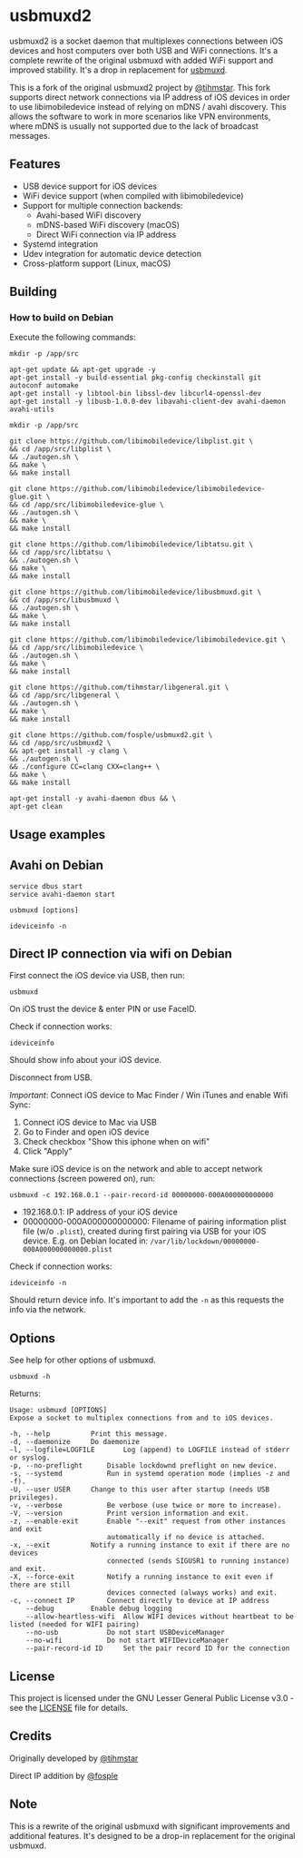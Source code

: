 # usbmuxd2

usbmuxd2 is a socket daemon that multiplexes connections between iOS devices and host computers over both USB and WiFi connections. It's a complete rewrite of the original usbmuxd with added WiFi support and improved stability. It's a drop in replacement for [usbmuxd](https://github.com/libimobiledevice/usbmuxd).

This is a fork of the original usbmuxd2 project by [@tihmstar](https://github.com/tihmstar). This fork supports direct network connections via IP address of iOS devices in order to use libimobiledevice instead of relying on mDNS / avahi discovery. This allows the software to work in more scenarios like VPN environments, where mDNS is usually not supported due to the lack of broadcast messages.

## Features

- USB device support for iOS devices
- WiFi device support (when compiled with libimobiledevice)
- Support for multiple connection backends:
  - Avahi-based WiFi discovery
  - mDNS-based WiFi discovery (macOS)
  - Direct WiFi connection via IP address
- Systemd integration
- Udev integration for automatic device detection
- Cross-platform support (Linux, macOS)

## Building

### How to build on Debian

Execute the following commands:

    mkdir -p /app/src
    
    apt-get update && apt-get upgrade -y
    apt-get install -y build-essential pkg-config checkinstall git autoconf automake
    apt-get install -y libtool-bin libssl-dev libcurl4-openssl-dev
    apt-get install -y libusb-1.0.0-dev libavahi-client-dev avahi-daemon avahi-utils

    mkdir -p /app/src

    git clone https://github.com/libimobiledevice/libplist.git \
    && cd /app/src/libplist \
    && ./autogen.sh \
    && make \
    && make install

    git clone https://github.com/libimobiledevice/libimobiledevice-glue.git \
    && cd /app/src/libimobiledevice-glue \
    && ./autogen.sh \
    && make \
    && make install

    git clone https://github.com/libimobiledevice/libtatsu.git \
    && cd /app/src/libtatsu \
    && ./autogen.sh \
    && make \
    && make install

    git clone https://github.com/libimobiledevice/libusbmuxd.git \
    && cd /app/src/libusbmuxd \
    && ./autogen.sh \
    && make \
    && make install

    git clone https://github.com/libimobiledevice/libimobiledevice.git \
    && cd /app/src/libimobiledevice \
    && ./autogen.sh \
    && make \
    && make install

    git clone https://github.com/tihmstar/libgeneral.git \
    && cd /app/src/libgeneral \
    && ./autogen.sh \
    && make \
    && make install

    git clone https://github.com/fosple/usbmuxd2.git \
    && cd /app/src/usbmuxd2 \
    && apt-get install -y clang \
    && ./autogen.sh \
    && ./configure CC=clang CXX=clang++ \
    && make \
    && make install

    apt-get install -y avahi-daemon dbus && \
    apt-get clean

## Usage examples

## Avahi on Debian

    service dbus start
    service avahi-daemon start

    usbmuxd [options]

    ideviceinfo -n

## Direct IP connection via wifi on Debian

First connect the iOS device via USB, then run:

    usbmuxd

On iOS trust the device & enter PIN or use FaceID. 

Check if connection works:

    ideviceinfo

Should show info about your iOS device.

Disconnect from USB.

*Important*: Connect iOS device to Mac Finder / Win iTunes and enable Wifi Sync:
1. Connect iOS device to Mac via USB
2. Go to Finder and open iOS device
3. Check checkbox "Show this iphone when on wifi"
4. Click "Apply"

Make sure iOS device is on the network and able to accept network connections (screen powered on), run:

    usbmuxd -c 192.168.0.1 --pair-record-id 00000000-000A000000000000

- 192.168.0.1: IP address of your iOS device
- 00000000-000A000000000000: Filename of pairing information plist file (w/o `.plist`), created during first pairing via USB for your iOS device. E.g. on Debian located in: `/var/lib/lockdown/00000000-000A000000000000.plist`

Check if connection works:

    ideviceinfo -n

Should return device info. It's important to add the `-n` as this requests the info via the network.

## Options

See help for other options of usbmuxd.

    usbmuxd -h

Returns:

    Usage: usbmuxd [OPTIONS]
    Expose a socket to multiplex connections from and to iOS devices.

    -h, --help			Print this message.
    -d, --daemonize		Do daemonize
    -l, --logfile=LOGFILE		Log (append) to LOGFILE instead of stderr or syslog.
    -p, --no-preflight		Disable lockdownd preflight on new device.
    -s, --systemd			Run in systemd operation mode (implies -z and -f).
    -U, --user USER		Change to this user after startup (needs USB privileges).
    -v, --verbose			Be verbose (use twice or more to increase).
    -V, --version			Print version information and exit.
    -z, --enable-exit		Enable "--exit" request from other instances and exit
                            automatically if no device is attached.
    -x, --exit			Notify a running instance to exit if there are no devices
                            connected (sends SIGUSR1 to running instance) and exit.
    -X, --force-exit		Notify a running instance to exit even if there are still
                            devices connected (always works) and exit.
    -c, --connect IP		Connect directly to device at IP address
        --debug			Enable debug logging
        --allow-heartless-wifi	Allow WIFI devices without heartbeat to be listed (needed for WIFI pairing)
        --no-usb			Do not start USBDeviceManager
        --no-wifi			Do not start WIFIDeviceManager
        --pair-record-id ID		Set the pair record ID for the connection

## License

This project is licensed under the GNU Lesser General Public License v3.0 - see the [LICENSE](LICENSE) file for details.

## Credits

Originally developed by [@tihmstar](https://github.com/tihmstar)

Direct IP addition by [@fosple](https://github.com/fosple)

## Note

This is a rewrite of the original usbmuxd with significant improvements and additional features. It's designed to be a drop-in replacement for the original usbmuxd.

